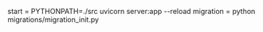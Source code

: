 start = PYTHONPATH=./src uvicorn server:app --reload
migration = python migrations/migration_init.py